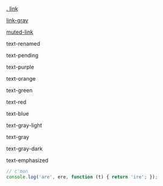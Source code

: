<p><a href=".">. link</a></p>
<p><a href="." class="link-gray">link-gray</a></p>
<p><a href="." class="muted-link">muted-link</a></p>
<p class="text-renamed">text-renamed</p>
<p class="text-pending">text-pending</p>
<p class="text-purple">text-purple</p>
<p class="text-orange">text-orange</p>
<p class="text-green">text-green</p>
<p class="text-red">text-red</p>
<p class="text-blue">text-blue</p>
<p class="text-gray-light">text-gray-light</p>
<p class="text-gray">text-gray</p>
<p class="text-gray-dark">text-gray-dark</p>
<p class="text-emphasized">text-emphasized</p>

```js
// c'mon
console.log('are', ere, function (t) { return 'ire'; });
```

